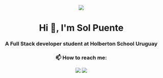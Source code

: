 <p align="center">
<img src="https://user-images.githubusercontent.com/124692695/224404770-c56e7d9a-2065-4244-844b-94d269a2a970.gif">
</p>

<h1 align="center">Hi 👋, I'm Sol Puente</h1>
<h3 align="center">A Full Stack developer student at Holberton School Uruguay</h3>

<h3 align="center">📫 How to reach me:</h3>

<p align="center">
<a href="mailto: sol.puentereal@gmail.com"><img src="https://user-images.githubusercontent.com/124692695/224407005-db6a9d11-91c3-409c-b94c-d0e3be4df159.svg"></a> <a href="www.linkedin.com/in/sol-puente"><img src="https://user-images.githubusercontent.com/124692695/224410251-62ed1c0b-0d7f-4fe4-8cbb-3ca8af383316.svg"></a>
</p>
